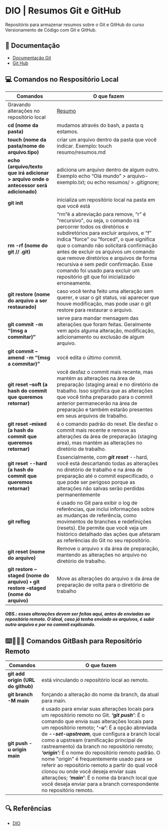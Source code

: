 # DIO | Resumos Git e GitHub

Repositório para armazenar resumos sobre o Git e GitHub do curso Versionamento de Código com Git e GitHub.

## 📖 Documentação 
- [Documentação Git](https://docs.github.com/pt)
- [Git Hub](https://github.com/)
## 💻 Comandos no Respositório Local


| Comandos | O que fazem |
|----------|-------------|
| Gravando alterações no repositório local | [Resumo](https://web.dio.me/course/versionamento-de-codigo-com-git-e-github/learning/599dd3dd-d189-474f-a55c-22f37b4472da?back=/track/santander-bootcamp-2023-fullstack-java-angular&tab=undefined&moduleId=undefined) 
| **cd (nome da pasta)** | mudamos através do bash, a pasta q estamos.
| **touch (nome da pasta/nome do arquivo.tipo)** | criar um arquivo dentro da pasta que você indicar. Exemplo: touch resumo/resumos.md
|**echo (arquivo/texto que irá adicionar > arquivo onde o antecessor será adicionado)** | adiciona um arquivo dentro de algum outro. Exemplo echo “Olá mundo” > arquivo-exemplo.txt; ou echo resumos/ > .gitignore;
|**git init** | inicializa um repositório local na pasta em que você está |
|**rm -rf (nome do git // .git)** | “rm”é a abreviação para remove, “r” é "recursivo", ou seja, o comando irá percorrer todos os diretórios e subdiretórios para excluir arquivos, e “f” indica "force" ou "forced", o que significa que o comando não solicitará confirmação antes de excluir os arquivos um comando que remove diretórios e arquivos de forma recursiva e sem pedir confirmação. Esse comando foi usado para excluir um repositório git que foi inicializado erroneamente. |
|**git restore (nome do arquivo a ser restaurado)** | caso você tenha feito uma alteração sem querer, e usar o git status, vai aparecer que houve modificação, mas pode usar o git restore para restaurar o arquivo. |
| **git commit -m “(msg a commitar)”** | serve para mandar mensagem das alterações que foram feitas. Geralmente vem após alguma alteração, modificação, adicionamento ou exclusão de algum arquivo. |
|**git commit –amend -m “(msg a commitar)”**| você edita o último commit.|
| **git reset –soft (a hash do commit que queremos retornar)** | você desfaz o commit mais recente, mas mantém as alterações na área de preparação (staging area) e no diretório de trabalho. Isso significa que as alterações que você tinha preparado para o commit anterior permanecerão na área de preparação e também estarão presentes em seus arquivos de trabalho.|
|**git reset –mixed (a hash do commit que queremos retornar)** | é o comando padrão do reset. Ele desfaz o commit mais recente e remove as alterações da área de preparação (staging area), mas mantém as alterações no diretório de trabalho. |
|**git reset --hard (a hash do commit que queremos retornar)**| Essencialmente, com ***git reset*** --hard, você está descartando todas as alterações no diretório de trabalho e na área de preparação até o commit especificado, o que pode ser perigoso porque as alterações não salvas serão perdidas permanentemente |
|**git reflog** | é usado no Git para exibir o log de referências, que inclui informações sobre as mudanças de referência, como movimentos de branches e redefinições (resets). Ele permite que você veja um histórico detalhado das ações que afetaram as referências do Git no seu repositório.|
| **git reset (nome do arquivo)** | Remove o arquivo x da área de preparação, mantendo as alterações no arquivo no diretório de trabalho.|
| **git restore –staged (nome do arquivo) •	git restore –staged (nome do arquivo)** | Move as alterações do arquivo x da área de preparação de volta para o diretório de trabalho |

#### ***OBS.:*** *essas alterações devem ser feitas aqui, antes de enviadas ao repositório remoto. O ideal, caso já tenha enviado os arquivos, é subir outro arquivo e por no commit explicando.*

## ⌨️👨‍💻🫵 Comandos GitBash para Repositório Remoto
| Comandos | O que fazem |
|----------|-------------|
|**git add origin (URL do github)**| está vinculando o repositório local ao remoto.|
|**git branch -M main** | forçando a alteração do nome da branch, da atual para main.|
|**git push - u origin main** | é usado para enviar suas alterações locais para um repositório remoto no Git. ***‘git push’***: É o comando que envia suas alterações locais para um repositório remoto; ***‘-u’***: É a opção abreviada de ***--set-upstream***, que configura a branch local como a upstream (ramificação principal de rastreamento) da branch no repositório remoto; ***‘origin’:*** É o nome do repositório remoto padrão. O nome "origin" é frequentemente usado para se referir ao repositório remoto a partir do qual você clonou ou onde você deseja enviar suas alterações; ***‘main’***: É o nome da branch local que você deseja enviar para a branch correspondente no repositório remoto.|

## 🔍 Referências 
- [DIO](https://web.dio.me/)
